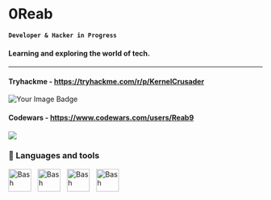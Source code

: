 # 0Reab

**`Developer & Hacker in Progress`**

#### Learning and exploring the world of tech.

---
#### Tryhackme - https://tryhackme.com/r/p/KernelCrusader
<img src="https://tryhackme-badges.s3.amazonaws.com/KernelCrusader.png" alt="Your Image Badge" />

#### Codewars - https://www.codewars.com/users/Reab9
<img src="https://www.codewars.com/users/Reab9/badges/large" />

<br />

### 🧰 Languages and tools
<img align="left" alt="Bash" width="45px" style="padding-right:10px;" src="https://www.svgrepo.com/show/353478/bash-icon.svg" />
<img align="left" alt="Bash" width="45px" style="padding-right:10px;" src="https://www.svgrepo.com/show/452091/python.svg" />
<img align="left" alt="Bash" width="45px" style="padding-right:10px;" src="https://upload.vectorlogo.zone/logos/linux/images/23617771-2b68-44e4-9860-2fecfd8167dd.svg" />
<img align="left" alt="Bash" width="45px" style="padding-right:10px;" src="https://upload.wikimedia.org/wikipedia/commons/2/2b/Kali-dragon-icon.svg" />
<br />
